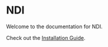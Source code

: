 # NDI

Welcome to the documentation for NDI.

Check out the [Installation Guide](https://vh-lab.github.io/NDI-matlab/installation/).
